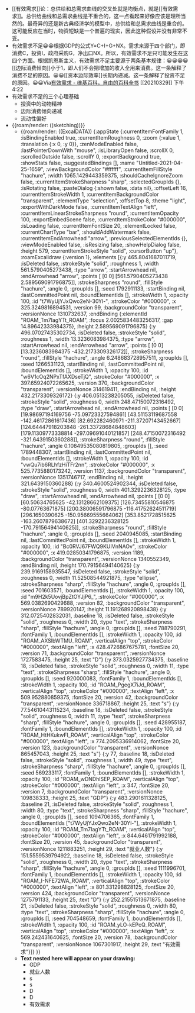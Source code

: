 - [[有效需求]]论：总供给和总需求曲线的交叉处就是均衡点，就是[[有效需求]]。总供给曲线和总需求曲线是不重合的，这一点看起来好像应该是理所当然的。最奇异的还是新古典经济学的模型中，总供给和总需求曲线是重合的。这可能反应在当时，物资短缺是一个普遍的现实，因此这种假设并没有非常不妥。
- 有效需求不足😀😀根据GDP的公式Y=C+I+G+NX。需求来源于四个部门，即消费C，投资I，政府采购G，净出口NX。所以，有效需求不足只可能发生在这四个方面。根据凯恩斯主义，有效需求不足主要源于两条基本规律：😀😀😀😀[[边际消费倾向]]小于1，即人们不会把增加的收入全用来消费。这一条解释了消费不足的原因。😀😀[[资本边际效率]]长期内递减。这一条解释了投资不足的原因。😀😀Via[有效需求 - 维基百科，自由的百科全书](https://zh.wikipedia.org/wiki/%E6%9C%89%E6%95%88%E9%9C%80%E6%B1%82) [[20210329]] 下午4:22
- 有效需求不足的三个心理基础
    - 投资中的动物精神
    - 边际消费倾向递减
    - 流动性偏好
- {{roam/render: ((sketching))}}
    - {{roam/render: ((ExcalDATA)) {:appState {:currentItemFontFamily 1, :isBindingEnabled true, :currentItemRoughness 0, :zoom {:value 1, :translation {:x 0, :y 0}}, :zenModeEnabled false, :lastPointerDownWith "mouse", :isLibraryOpen false, :scrollX 0, :scrolledOutside false, :scrollY 0, :exportBackground true, :showStats false, :suggestedBindings [], :name "Untitled-2021-04-25-1659", :viewBackgroundColor "#ffffff", :currentItemFillStyle "hachure", :width 1065.1429443359375, :shouldCacheIgnoreZoom false, :currentItemStrokeSharpness "sharp", :selectedGroupIds {}, :isRotating false, :pasteDialog {:shown false, :data nil}, :offsetLeft 16, :currentItemStrokeWidth 1, :currentItemBackgroundColor "transparent", :elementType "selection", :offsetTop 8, :theme "light", :exportWithDarkMode false, :currentItemTextAlign "left", :currentItemLinearStrokeSharpness "round", :currentItemOpacity 100, :exportEmbedScene false, :currentItemStrokeColor "#000000", :isLoading false, :currentItemFontSize 20, :elementLocked false, :currentChartType "bar", :shouldAddWatermark false, :currentItemEndArrowhead "arrow", :previousSelectedElementIds {}, :viewModeEnabled false, :isResizing false, :showHelpDialog false, :height 579, :currentItemStrokeStyle "solid", :cursorButton "up"}, :roamExcalidraw {:version 1}, :elements [{:y 465.8041687011719, :isDeleted false, :strokeStyle "solid", :roughness 1, :width 561.5790405273438, :type "arrow", :startArrowhead nil, :endArrowhead "arrow", :points [ [0 0] [561.5790405273438 2.589569091796875]], :strokeSharpness "round", :fillStyle "hachure", :angle 0, :groupIds [], :seed 1792911133, :startBinding nil, :lastCommittedPoint nil, :boundElementIds [], :strokeWidth 1, :opacity 100, :id "t7WyUjYJxQwo2eN-30Yl-", :strokeColor "#000000", :x 325.3249816894531, :version 99, :backgroundColor "transparent", :versionNonce 1310732637, :endBinding {:elementId "ROAM_Tm7IagYTt_ROAM", :focus 2.0025834483256317, :gap 14.89642333984375}, :height 2.589569091796875} {:y 496.07027435302734, :isDeleted false, :strokeStyle "solid", :roughness 1, :width 13.3236083984375, :type "arrow", :startArrowhead nil, :endArrowhead "arrow", :points [ [0 0] [13.3236083984375 -432.2173309326172]], :strokeSharpness "round", :fillStyle "hachure", :angle 6.248683728957511, :groupIds [], :seed 1266531123, :startBinding nil, :lastCommittedPoint nil, :boundElementIds [], :strokeWidth 1, :opacity 100, :id "w6V1cOq2NPxTfAXDseTjQ", :strokeColor "#000000", :x 397.65924072265625, :version 370, :backgroundColor "transparent", :versionNonce 314619411, :endBinding nil, :height 432.2173309326172} {:y 406.0513238205055, :isDeleted false, :strokeStyle "solid", :roughness 0, :width 248.47150072316492, :type "draw", :startArrowhead nil, :endArrowhead nil, :points [ [0 0] [19.98697194169756 -75.09723327594861] [43.51153119687558 -142.46172861617436] [82.692282460971 -211.37207143452667] [124.64447918203848 -261.33728684848603] [179.11309773338814 -297.09691040121857] [248.47150072316492 -321.6439150360288]], :strokeSharpness "round", :fillStyle "hachure", :angle 0.10849535080819805, :groupIds [], :seed 1789448307, :startBinding nil, :lastCommittedPoint nil, :boundElementIds [], :strokeWidth 1, :opacity 100, :id "vwQu7ib6RLhfzHiTFr2nn", :strokeColor "#000000", :x 525.7735880173242, :version 1137, :backgroundColor "transparent", :versionNonce 1351746717, :endBinding nil, :height 321.6439150360288} {:y 340.4600524902344, :isDeleted false, :strokeStyle "solid", :roughness 0, :width 401.3292236328125, :type "draw", :startArrowhead nil, :endArrowhead nil, :points [ [0 0] [60.50634765625 -42.13128662109375] [126.73455810546875 -80.07763671875] [200.38006591796875 -116.41752624511719] [296.1650390625 -150.95669555664062] [353.8521728515625 -163.2607879638672] [401.3292236328125 -170.79156494140625]], :strokeSharpness "round", :fillStyle "hachure", :angle 0, :groupIds [], :seed 2040945085, :startBinding nil, :lastCommittedPoint nil, :boundElementIds [], :strokeWidth 1, :opacity 100, :id "Bc0RVJ67FWQ9KUIVnNAOv", :strokeColor "#000000", :x 419.02850341796875, :version 1189, :backgroundColor "transparent", :versionNonce 1340552349, :endBinding nil, :height 170.79156494140625} {:y 239.9169158935547, :isDeleted false, :strokeStyle "solid", :roughness 0, :width 11.52508544921875, :type "ellipse", :strokeSharpness "sharp", :fillStyle "hachure", :angle 0, :groupIds [], :seed 701603571, :boundElementIds [], :strokeWidth 1, :opacity 100, :id "m9H2k5UovjBpZtOYJjP6_", :strokeColor "#000000", :x 569.0382690429688, :version 82, :backgroundColor "transparent", :versionNonce 789920147, :height 11.191268920898438} {:y 312.0725402832031, :baseline 18, :isDeleted false, :strokeStyle "solid", :roughness 0, :width 20, :type "text", :strokeSharpness "sharp", :fillStyle "hachure", :angle 0, :groupIds [], :seed 788790291, :fontFamily 1, :boundElementIds [], :strokeWidth 1, :opacity 100, :id "ROAM_AXSlbWTMU_ROAM", :verticalAlign "top", :strokeColor "#000000", :textAlign "left", :x 428.4726867675781, :fontSize 20, :version 71, :backgroundColor "transparent", :versionNonce 1727583475, :height 25, :text "D"} {:y 373.0325927734375, :baseline 18, :isDeleted false, :strokeStyle "solid", :roughness 0, :width 11, :type "text", :strokeSharpness "sharp", :fillStyle "hachure", :angle 0, :groupIds [], :seed 920000083, :fontFamily 1, :boundElementIds [], :strokeWidth 1, :opacity 100, :id "ROAM_PgegX7iJd_ROAM", :verticalAlign "top", :strokeColor "#000000", :textAlign "left", :x 509.952880859375, :fontSize 20, :version 42, :backgroundColor "transparent", :versionNonce 336718867, :height 25, :text "s"} {:y 77.54610443115234, :baseline 18, :isDeleted false, :strokeStyle "solid", :roughness 0, :width 11, :type "text", :strokeSharpness "sharp", :fillStyle "hachure", :angle 0, :groupIds [], :seed 428955187, :fontFamily 1, :boundElementIds [], :strokeWidth 1, :opacity 100, :id "ROAM_HtHKukwFI_ROAM", :verticalAlign "top", :strokeColor "#000000", :textAlign "left", :x 774.2095336914062, :fontSize 20, :version 123, :backgroundColor "transparent", :versionNonce 865457043, :height 25, :text "s"} {:y 77, :baseline 18, :isDeleted false, :strokeStyle "solid", :roughness 1, :width 49, :type "text", :strokeSharpness "sharp", :fillStyle "hachure", :angle 0, :groupIds [], :seed 569233117, :fontFamily 1, :boundElementIds [], :strokeWidth 1, :opacity 100, :id "ROAM_wDNDhlSEP_ROAM", :verticalAlign "top", :strokeColor "#000000", :textAlign "left", :x 347, :fontSize 20, :version 7, :backgroundColor "transparent", :versionNonce 109838333, :height 25, :text "GDP"} {:y 483.2901611328125, :baseline 21, :isDeleted false, :strokeStyle "solid", :roughness 1, :width 80, :type "text", :strokeSharpness "sharp", :fillStyle "hachure", :angle 0, :groupIds [], :seed 1094706365, :fontFamily 1, :boundElementIds ["t7WyUjYJxQwo2eN-30Yl-"], :strokeWidth 1, :opacity 100, :id "ROAM_Tm7IagYTt_ROAM", :verticalAlign "top", :strokeColor "#000000", :textAlign "left", :x 844.6461791992188, :fontSize 20, :version 45, :backgroundColor "transparent", :versionNonce 1211883251, :height 29, :text "就业人数"} {:y 151.5559539794922, :baseline 18, :isDeleted false, :strokeStyle "solid", :roughness 0, :width 20, :type "text", :strokeSharpness "sharp", :fillStyle "hachure", :angle 0, :groupIds [], :seed 1111996701, :fontFamily 1, :boundElementIds [], :strokeWidth 1, :opacity 100, :id "ROAM_I-NFE72WA_ROAM", :verticalAlign "top", :strokeColor "#000000", :textAlign "left", :x 801.331298828125, :fontSize 20, :version 424, :backgroundColor "transparent", :versionNonce 1275791133, :height 25, :text "D"} {:y 252.21551513671875, :baseline 21, :isDeleted false, :strokeStyle "solid", :roughness 0, :width 80, :type "text", :strokeSharpness "sharp", :fillStyle "hachure", :angle 0, :groupIds [], :seed 704548659, :fontFamily 1, :boundElementIds [], :strokeWidth 1, :opacity 100, :id "ROAM_yLO-kEPcQ_ROAM", :verticalAlign "top", :strokeColor "#000000", :textAlign "left", :x 569.242431640625, :fontSize 20, :version 78, :backgroundColor "transparent", :versionNonce 1067301917, :height 29, :text "有效需求"}]} }}
    - **Text nested here will appear on your drawing:**
        - GDP
        - 就业人数
        - s
        - s
        - D
        - D
        - 有效需求
